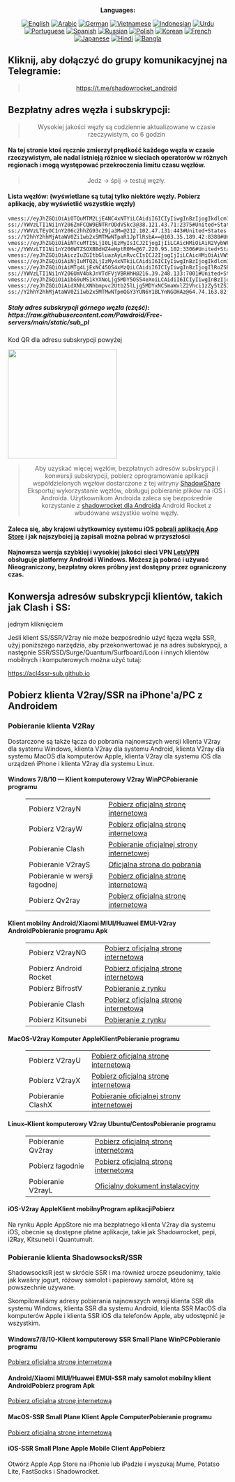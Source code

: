 
<div align="center">

**Languages:**

[![English](https://img.shields.io/badge/Language-English-red?style=for-the-badge)](README-en.md)
[![Arabic](https://img.shields.io/badge/Language-Arabic-red?style=for-the-badge)](README-ar.md)
[![German](https://img.shields.io/badge/Language-German-red?style=for-the-badge)](README-de.md)
[![Vietnamese](https://img.shields.io/badge/Language-Vietnamese-red?style=for-the-badge)](README-vi.md)
[![Indonesian](https://img.shields.io/badge/Language-Indonesian-red?style=for-the-badge)](README-id.md)
[![Urdu](https://img.shields.io/badge/Language-Urdu-red?style=for-the-badge)](README-ur-PK.md)
[![Portuguese](https://img.shields.io/badge/Language-Portuguese-red?style=for-the-badge)](README-pt-BR.md)
[![Spanish](https://img.shields.io/badge/Language-Spanish-red?style=for-the-badge)](README-es.md)
[![Russian](https://img.shields.io/badge/Language-Russian-red?style=for-the-badge)](README-ru.md)
[![Polish](https://img.shields.io/badge/Language-Polish-red?style=for-the-badge)](README-pl.md)
[![Korean](https://img.shields.io/badge/Language-Korean-red?style=for-the-badge)](README-ko-KR.md)
[![French](https://img.shields.io/badge/Language-French-red?style=for-the-badge)](README-fr.md)
[![Japanese](https://img.shields.io/badge/Language-Japanese-red?style=for-the-badge)](README-ja.md)
[![Hindi](https://img.shields.io/badge/Language-Hindi-red?style=for-the-badge)](README-hi.md)
[![Bangla](https://img.shields.io/badge/Language-Bangla-red?style=for-the-badge)](README-bn.md)

</div>
<h2>Kliknij, aby dołączyć do grupy komunikacyjnej na Telegramie:</h2>
 <blockquote>
 <p style="text-align: center;"><a href="https://t.me/shadowrocket_android">https://t.me/shadowrocket_android</a></p>
 </blockquote>
 <h2>Bezpłatny adres węzła i subskrypcji:</h2>
 <blockquote>
 <p style="text-align: center;">Wysokiej jakości węzły są codziennie aktualizowane w czasie rzeczywistym, co 6 godzin</p>
 </blockquote>
 <h4>Na tej stronie ktoś ręcznie zmierzył prędkość każdego węzła w czasie rzeczywistym, ale nadal istnieją różnice w sieciach operatorów w różnych regionach i mogą występować przekroczenia limitu czasu węzłów. </h4>
 <blockquote>
 <p style="text-align: center;">Jedz -> śpij -> testuj węzły. </p>
 </blockquote>
 <h4>Lista węzłów: (wyświetlane są tutaj tylko niektóre węzły. Pobierz aplikację, aby wyświetlić wszystkie węzły)</h4>
    
```
vmess://eyJhZGQiOiAiOTQuMTM2LjE4NC4xNTYiLCAidiI6ICIyIiwgInBzIjogIkdlcm1hbnkiLCAicG9ydCI6IDM4ODcyLCAiaWQiOiAiMjIwNzMyY2MtOWU0My00NDUzLTgzZjEtYzk0MzViZTI1YjViIiwgImFpZCI6ICIwIiwgIm5ldCI6ICJ0Y3AiLCAidHlwZSI6ICIiLCAiaG9zdCI6ICIiLCAicGF0aCI6ICIiLCAidGxzIjogIiJ9
ss://YWVzLTI1Ni1nY206ZmFCQW9ENTRrODdVSkc3@38.121.43.71:2375#United+States
ss://YWVzLTEyOC1nY206c2hhZG93c29ja3M=@212.102.47.131:443#United+States
ss://Y2hhY2hhMjAtaWV0Zi1wb2x5MTMwNTpaR1JpTlRsbA==@103.35.189.42:8388#United+States
vmess://eyJhZGQiOiAiNTcuMTI5LjI0LjEzMyIsICJ2IjogIjIiLCAicHMiOiAiR2VybWFueSIsICJwb3J0IjogNDQzLCAiaWQiOiAiMDNmY2M2MTgtYjkzZC02Nzk2LTZhZWQtOGEzOGM5NzVkNTgxIiwgImFpZCI6ICIwIiwgIm5ldCI6ICJ3cyIsICJ0eXBlIjogIiIsICJob3N0IjogIndybWVsbXd4bGYuZ2t0ZXZscnF6bndxcW96eS5mYWJwZnM2Nmdpem1ub2poY3ZxeHdsLmt5dHJjZnpxbGE4N2d2Z3ZzNmM3a2pucnVidWguY2MiLCAicGF0aCI6ICIvbGlua3Z3cyIsICJ0bHMiOiAidGxzIn0=
ss://YWVzLTI1Ni1nY206WTZSOXBBdHZ4eHptR0M=@67.220.95.102:3306#United+States
vmess://eyJhZGQiOiAiczIuZGItbGluazAyLnRvcCIsICJ2IjogIjIiLCAicHMiOiAiVW5pdGVkIFN0YXRlcyIsICJwb3J0IjogMjA4MiwgImlkIjogIjRiMzY2MjVjLWI5ZDktM2VhNi1hZWQ1LTg2ZDYyYzcwZTE2ZCIsICJhaWQiOiAiMCIsICJuZXQiOiAid3MiLCAidHlwZSI6ICIiLCAiaG9zdCI6ICIxMDAtNC0yMC0xMjMuczIuZGItbGluazAyLnRvcCIsICJwYXRoIjogIi9kYWJhaS5pbjEwNC4yMS44My41NyIsICJ0bHMiOiAiIn0=
vmess://eyJhZGQiOiAiNjIuMTQ2LjIzMy4xNTkiLCAidiI6ICIyIiwgInBzIjogIkdlcm1hbnkiLCAicG9ydCI6IDQzNzYzLCAiaWQiOiAiMWRkZjNhZGUtNWI4Yy00MjBjLTg0ZjYtZjk2OTc5ZWMzMDgwIiwgImFpZCI6ICIwIiwgIm5ldCI6ICJ0Y3AiLCAidHlwZSI6ICIiLCAiaG9zdCI6ICIiLCAicGF0aCI6ICIiLCAidGxzIjogIiJ9
vmess://eyJhZGQiOiAiMTg4LjExNC45OS4xMzQiLCAidiI6ICIyIiwgInBzIjogIlRoZSBOZXRoZXJsYW5kcyIsICJwb3J0IjogNDQzLCAiaWQiOiAiZWRiYjEwNTktMTYzMy00MjcxLWI2NmUtZWQ0ZmJhNDdhMWJmIiwgImFpZCI6ICIwIiwgIm5ldCI6ICJ3cyIsICJ0eXBlIjogIiIsICJob3N0IjogImxpbmRlMDYuaW5kaWF2aWRlby5zYnMiLCAicGF0aCI6ICIvbGlua3dzIiwgInRscyI6ICJ0bHMifQ==
ss://YWVzLTI1Ni1nY206UmV4bkJnVTdFVjVBRHhH@216.39.248.133:7001#United+States
vmess://eyJhZGQiOiAibG9uMS1kYXNoLjg5MDY5OS54eXoiLCAidiI6ICIyIiwgInBzIjogIlVuaXRlZCBTdGF0ZXMiLCAicG9ydCI6IDg0NDMsICJpZCI6ICI0MTk2M2U2Yi0yOTVkLTQ1YTAtYjZjYy0zOGZiZGQzZTNmNzUiLCAiYWlkIjogIjAiLCAibmV0IjogIndzIiwgInR5cGUiOiAiIiwgImhvc3QiOiAibG9uMS1zdWIuODkwNjk5Lnh5eiIsICJwYXRoIjogIi9sb24xLXN1Yi44OTA2OTkueHl6IiwgInRscyI6ICJ0bHMifQ==
vmess://eyJhZGQiOiAidXNhLXNhbmpvc2Utb25lLjg5MDYxNC5maWxlZ2Vhci1zZy5tZSIsICJ2IjogIjIiLCAicHMiOiAiVW5pdGVkIFN0YXRlcyIsICJwb3J0IjogNDQzLCAiaWQiOiAiODljMWFlYTctNGQwZC00MDEzLWI2NjMtMGY5NGEzZTZiZGJkIiwgImFpZCI6ICIwIiwgIm5ldCI6ICJ3cyIsICJ0eXBlIjogIiIsICJob3N0IjogInVzYS1zYW5qb3NlLW9uZS44OTA2MTQuZmlsZWdlYXItc2cubWUiLCAicGF0aCI6ICIvWWZCMjlHWGY0Y1RoSlFlSmIiLCAidGxzIjogInRscyJ9
ss://Y2hhY2hhMjAtaWV0Zi1wb2x5MTMwNTpmOGY3YUN6Y1BLYnNGOHAz@64.74.163.82:990#United+States
```
<h5>Stały adres subskrypcji górnego węzła (część): https://raw.githubusercontent.com/Pawdroid/Free-servers/main/static/sub_pl</h5>
 <p>Kod QR dla adresu subskrypcji powyżej</p>
 <img src='https://raw.githubusercontent.com/Pawdroid/Free-servers/main/static/sub_pl.png' width=250 height=250>
 <blockquote style='text-align: center;'>Aby uzyskać więcej węzłów, bezpłatnych adresów subskrypcji i konwersji subskrypcji, pobierz oprogramowanie aplikacji współdzielonych węzłów dostarczone z tej witryny <a href='https://shadowsharing.com'>ShadowShare </a> Eksportuj wykorzystanie węzłów, obsługuj pobieranie plików na iOS i Androida. Użytkownikom Androida zaleca się bezpośrednie korzystanie z <a href='https://github.com/Pawdroid/shadowrocket_for_android'>shadowrocket dla Androida</a> Android Rocket z wbudowane wszystkie wolne węzły. </blockquote>
 <h4>Zaleca się, aby krajowi użytkownicy systemu iOS <a href='https://apps.apple.com/cn/app/shadowshare/id1612647259'>pobrali aplikację App Store</a> i jak najszybciej ją zapisali można pobrać w przyszłości</h4>
 <h4>Najnowsza wersja szybkiej i wysokiej jakości sieci VPN <a href='https://letsgovpn.com'>LetsVPN</a> obsługuje platformy Android i Windows. Możesz ją pobrać i używać Nieograniczony, bezpłatny okres próbny jest dostępny przez ograniczony czas. </h4>
 <div class="nv-content-wrap wpis-treść">
 <h2>Konwersja adresów subskrypcji klientów, takich jak Clash i SS:</h2> jednym kliknięciem
 <p>Jeśli klient SS/SSR/V2ray nie może bezpośrednio użyć łącza węzła SSR, użyj poniższego narzędzia, aby przekonwertować je na adres subskrypcji, a następnie SSR/SSD/Surge/Quantum/Surfboard/Loon i innych klientów mobilnych i komputerowych można użyć tutaj:</p>
 <p><a href="https://acl4ssr-sub.github.io" target="_blank" rel="noreferrer noopener nofollow">https://acl4ssr-sub.github.io</a></p>
 <h2>Pobierz klienta V2ray/SSR na iPhone'a/PC z Androidem</h2>
 <h3>Pobieranie klienta V2Ray</h3>
 <p>Dostarczone są także łącza do pobrania najnowszych wersji klienta V2ray dla systemu Windows, klienta V2ray dla systemu Android, klienta V2ray dla systemu MacOS dla komputerów Apple, klienta V2ray dla systemu iOS dla urządzeń iPhone i klienta V2ray dla systemu Linux. </p>
 <h4>Windows 7/8/10 — <strong>Klient komputerowy V2ray WinPC</strong>Pobieranie programu</h4>
 <figure class="wp-block-table Alignwide is-style-stripes"><table><tbody><tr><td>Pobierz V2rayN</td><td><a href="https://github. com/2dust/v2rayN/releases" target="_blank" rel="noreferrer noopener">Pobierz oficjalną stronę internetową</a></td></tr><tr><td>Pobierz V2rayW</td><td> <a href="https://github.com/Cenmrev/V2RayW/releases" target="_blank" rel="noreferrer noopener">Pobierz oficjalną stronę internetową</a></td></tr><tr><td> Pobieranie Clash</td><td><a href="https://github.com/Fndroid/clash_for_windows_pkg/releases" target="_blank" rel="noreferrer noopener">Pobieranie oficjalnej strony internetowej</a></td> </tr><tr><td>Pobieranie V2rayS</td><td><a href="https://github.com/Shinlor/V2RayS/releases" target="_blank" rel="noreferrer noopener"> Oficjalna strona do pobrania</a></td></tr><tr><td>Pobieranie w wersji łagodnej</td><td><a href="https://github.com/mellow-io/mellow/releases" target="_blank" rel="noreferrer noopener">Pobierz oficjalną stronę internetową</a></td></tr><tr><td>Pobierz Qv2ray</td><td><a href= "https://github.com/Qv2ray/Qv2ray" target="_blank" rel="noreferrer noopener">Pobierz oficjalną stronę internetową</a></td></tr></tbody></table></figure>
 <h4><strong>Klient mobilny Android/Xiaomi MIUI/Huawei EMUI-V2ray Android</strong>Pobieranie programu Apk</h4>
 <figure class="wp-block-tablelaywide is-style-stripes"><table><tbody><tr><td>Pobierz V2rayNG</td><td><a href="https://github. com/2dust/v2rayNG/releases" target="_blank" rel="noreferrer noopener">Pobierz oficjalną stronę internetową</a></td></tr><tr><td>Pobierz Android Rocket</td><td><a href="https://github.com/Pawdroid/shadowrocket_for_android/releases" target="_blank" rel="noreferrer noopener">Pobierz oficjalną stronę internetową</a></td></tr><tr> <td>Pobierz BifrostV</td><td><a rel="noreferrer noopener" href="https://www.appsapk.com/downloading/latest/com.github.dawndiy.bifrostv-0.6.8.apk " target="_blank">Pobieranie z rynku</a></td></tr><tr><td>Pobieranie Clash</td><td><a href="https://github.com/Kr328/ClashForAndroid/releases" target="_blank" rel="noreferrer noopener">Pobierz oficjalną stronę internetową</a></td></tr><tr><td>Pobierz Kitsunebi</td><td><a rel =" noreferrer noopener" href="https://apkpure.com/kitsunebi/fun.kitsunebi.kitsunebi4android" target="_blank">Pobieranie z rynku</a></td></tr></tbody></table></figure>
 <h4><strong>MacOS-V2ray <strong>Komputer Apple</strong>Klient</strong>Pobieranie programu</h4>
 <figure class="wp-block-table Alignwide is-style-stripes"><table><tbody><tr><td>Pobierz V2rayU</td><td><a href="https://github. com/yanue/V2rayU/releases" target="_blank" rel="noreferrer noopener">Pobierz oficjalną stronę internetową</a></td></tr><tr><td>Pobierz V2rayX</td><td> <a href="https://github.com/Cenmrev/V2RayX/releases" target="_blank" rel="noreferrer noopener">Pobierz oficjalną stronę internetową</a></td></tr><tr><td> Pobieranie ClashX</td><td><a href="https://github.com/yichengchen/clashX/releases" target="_blank" rel="noreferrer noopener">Pobieranie oficjalnej strony internetowej</a></td> </tr></tbody></table></figure>
 <h4><strong>Linux</strong>–<strong>Klient komputerowy V2ray Ubuntu/Centos</strong>Pobieranie programu</h4>
 <figure class="wp-block-table Alignwide is-style-stripes"><table><tbody><tr><td>Pobieranie Qv2ray</td><td><a href="https://github. com/Qv2ray/Qv2ray" target="_blank" rel="noreferrer noopener">Pobierz oficjalną stronę internetową</a></td></tr><tr><td>Pobierz łagodnie</td><td><a href ="https://github.com/mellow-io/mellow/releases" target="_blank" rel="noreferrer noopener">Pobierz oficjalną stronę internetową</a></td></tr><tr><td> Pobieranie V2rayL</td><td><a rel="noreferrer noopener" href="https://github.com/jiangxufeng/v2rayL" target="_blank">Oficjalny dokument instalacyjny</a></td></tr></tbody></table></figure>
 <h4>iOS-<strong>V2ray Apple<strong>Klient mobilny</strong>Program aplikacji</strong>Pobierz</h4>
 <p>Na rynku Apple AppStore nie ma bezpłatnego klienta V2ray dla systemu iOS, obecnie są dostępne płatne aplikacje, takie jak Shadowrocket, pepi, i2Ray, Kitsunebi i Quantumult. </p>
 <h3>Pobieranie klienta ShadowsocksR/SSR</h3>
 <p>ShadowsocksR jest w skrócie SSR i ma również urocze pseudonimy, takie jak kwaśny jogurt, różowy samolot i papierowy samolot, które są powszechnie używane. </p>
 <p>Skompilowaliśmy adresy pobierania najnowszych wersji klienta SSR dla systemu Windows, klienta SSR dla systemu Android, klienta SSR MacOS dla komputerów Apple i klienta SSR iOS dla telefonów Apple, aby udostępnić je wszystkim. </p>
 <h4><strong>Windows7/8/10-<strong>Klient komputerowy SSR Small Plane WinPC</strong>Pobieranie programu</strong></h4>
 <p><a rel="noreferrer noopener" href="https://github.com/shadowsocksrr/shadowsocksr-csharp/releases" target="_blank">Pobierz oficjalną stronę internetową</a></p>
 <h4><strong><strong>Android/Xiaomi MIUI/Huawei EMUI-SSR mały samolot mobilny klient Android</strong>Pobierz program Apk</strong></h4>
 <p><a rel="noreferrer noopener" href="https://github.com/shadowsocksrr/shadowsocksr-android/releases" target="_blank">Pobierz oficjalną stronę internetową</a></p>
 <h4><strong><strong>MacOS-SSR Small Plane Klient Apple Computer</strong>Pobieranie programu</strong></h4>
 <p><a href="https://github.com/qinyuhang/ShadowsocksX-NG-R/releases" target="_blank" rel="noreferrer noopener">Pobierz oficjalną stronę internetową</a></p>
 <h4><strong>iOS-<strong>SSR Small Plane Apple Mobile Client App</strong></strong>Pobierz</h4>
 <p>Otwórz Apple App Store na iPhonie lub iPadzie i wyszukaj Mume, Potatso Lite, FastSocks i Shadowrocket. </p></div>
    
